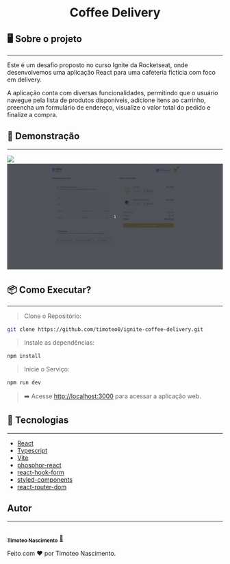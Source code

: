 <center>

# Coffee Delivery

</center>

## 🖥 Sobre o projeto

---

Este é um desafio proposto no curso Ignite da Rocketseat, onde desenvolvemos uma aplicação React para uma cafeteria fictícia com foco em delivery.

A aplicação conta com diversas funcionalidades, permitindo que o usuário navegue pela lista de produtos disponíveis, adicione itens ao carrinho, preencha um formulário de endereço, visualize o valor total do pedido e finalize a compra.

## 🎥 Demonstração

---

<img src='./src/assets/2.gif'>
<img src='./src/assets/1.gif'>

## 📦 Como Executar?

---

> Clone o Repositório:

```bash
git clone https://github.com/timoteo0/ignite-coffee-delivery.git
```

> Instale as dependências:

```bash
npm install
```

> Inicie o Serviço:

```bash
npm run dev
```

> ➡️ Acesse [http://localhost:3000](http://localhost:3000) para acessar a aplicação web.

## 🔨 Tecnologias

---

- [React](https://reactjs.org/)
- [Typescript](https://www.typescriptlang.org/)
- [Vite](https://vitejs.dev/)
- [phosphor-react](https://phosphoricons.com/)
- [react-hook-form](https://react-hook-form.com/)
- [styled-components](https://styled-components.com/)
- [react-router-dom](https://reactrouter.com/en/main)

## Autor

---

<a href="https://github.com/timoteo0">
 <img style="" src="https://github.com/timoteo0.png" width="100px;" alt=""/>
 <br />
 <sub><b>Timoteo Nascimento</b></sub></a> <a href="https://github.com/timoteo0" title="Rocketseat">🚀</a>

Feito com ❤️ por Timoteo Nascimento.
